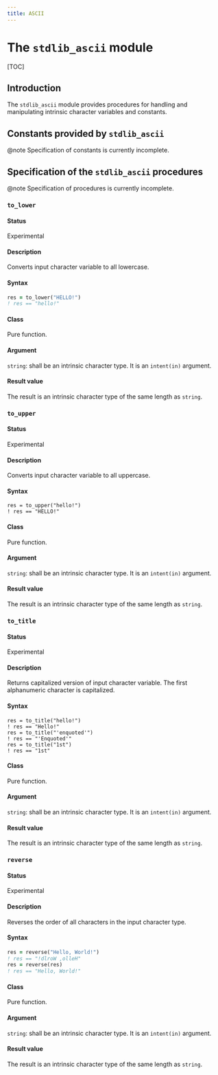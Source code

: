 ```yaml
---
title: ASCII
---
```


# The `stdlib_ascii` module

[TOC]

## Introduction

The `stdlib_ascii` module provides procedures for handling and manipulating
intrinsic character variables and constants.


## Constants provided by `stdlib_ascii`

@note Specification of constants is currently incomplete.


## Specification of the `stdlib_ascii` procedures

@note Specification of procedures is currently incomplete.


### `to_lower`

#### Status

Experimental

#### Description

Converts input character variable to all lowercase.

#### Syntax

```f90
res = to_lower("HELLO!")
! res == "hello!"
```

#### Class

Pure function.

#### Argument

`string`: shall be an intrinsic character type. It is an `intent(in)` argument.

#### Result value

The result is an intrinsic character type of the same length as `string`.


### `to_upper`

#### Status

Experimental

#### Description

Converts input character variable to all uppercase.

#### Syntax

```
res = to_upper("hello!")
! res == "HELLO!"
```

#### Class

Pure function.

#### Argument

`string`: shall be an intrinsic character type. It is an `intent(in)` argument.

#### Result value

The result is an intrinsic character type of the same length as `string`.


### `to_title`

#### Status

Experimental

#### Description

Returns capitalized version of input character variable.
The first alphanumeric character is capitalized.

#### Syntax

```
res = to_title("hello!")
! res == "Hello!"
res = to_title("'enquoted'")
! res == "'Enquoted'"
res = to_title("1st")
! res == "1st"
```

#### Class

Pure function.

#### Argument

`string`: shall be an intrinsic character type. It is an `intent(in)` argument.

#### Result value

The result is an intrinsic character type of the same length as `string`.


### `reverse`

#### Status

Experimental

#### Description

Reverses the order of all characters in the input character type.

#### Syntax

```f90
res = reverse("Hello, World!")
! res == "!dlroW ,olleH"
res = reverse(res)
! res == "Hello, World!"
```

#### Class

Pure function.

#### Argument

`string`: shall be an intrinsic character type. It is an `intent(in)` argument.

#### Result value

The result is an intrinsic character type of the same length as `string`.
